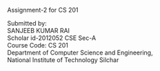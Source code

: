 Assignment-2 for CS 201


Submitted by:<br>
SANJEEB KUMAR RAI<br>
Scholar id-2012052<r>
CSE Sec-A<br>
Course Code: CS 201<br>
Department of Computer Science and Engineering,<br>
National Institute of Technology Silchar
  
  
